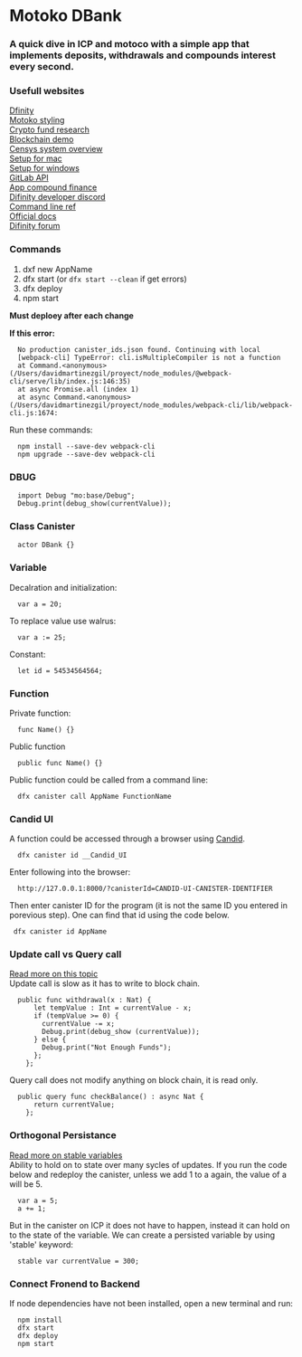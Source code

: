 # Motoko DBank

### A quick dive in ICP and motoco with a simple app that implements deposits, withdrawals and compounds interest every second.


### Usefull websites
[Dfinity](https://dfinity.org)</br>
[Motoko styling](https://internetcomputer.org/docs/current/developer-docs/build/cdks/motoko-dfinity/style/)</br>
[Crypto fund research](https://cryptofundresearch.com/cryptocurrency-funds-overview-infographic/)</br>
[Blockchain demo](https://guggero.github.io/blockchain-demo/#!/block)</br>
[Censys system overview](https://dfinity.org/pdf-viewer/pdfs/viewer?file=../library/dfinity-consensus.pdf)</br>
[Setup for mac](https://docs.google.com/document/d/e/2PACX-1vTSgoWcVvuMW4Aa78MyqeK0_ZRl_MaV7rS-tdhya3jlPbSSbxczQFCohrGf87T4F7tJKXwTjT2z_QSq/pub)</br>
[Setup for windows](https://docs.google.com/document/d/e/2PACX-1vTNicu-xuf4EiLAehHIqgfpjAnPjzqMGT-xpZVvYaAWNyvzYK_Ceve_me4PVRIxpzH7ea5PAX9NxGwY/pub)</br>
[GitLab API](https://gitlab.com/gitlab-org/gitlab/-/blob/master/doc/api/openapi/openapi.yaml)</br>
[App compound finance](https://app.compound.finance)</br>
[Difinity developer discord](https://discord.com/invite/cA7y6ezyE2)</br>
[Command line ref](https://internetcomputer.org/docs/current/references/cli-reference/)</br>
[Official docs](https://internetcomputer.org/docs/current/developer-docs/ic-overview/)</br>
[Difinity forum](https://forum.dfinity.org/)</br>

### Commands
1) dxf new AppName</br>
2) dfx start (or `dfx start --clean` if get errors)
3) dfx deploy
4) npm start</br>

<b>Must deploey after each change</b></br>

<b>If this error:</b></br>
```
  No production canister_ids.json found. Continuing with local
  [webpack-cli] TypeError: cli.isMultipleCompiler is not a function
  at Command.<anonymous> (/Users/davidmartinezgil/proyect/node_modules/@webpack-cli/serve/lib/index.js:146:35)
  at async Promise.all (index 1)
  at async Command.<anonymous> (/Users/davidmartinezgil/proyect/node_modules/webpack-cli/lib/webpack-cli.js:1674:
```
  
Run these commands:</br>
```
  npm install --save-dev webpack-cli
  npm upgrade --save-dev webpack-cli
```

### DBUG
```
  import Debug "mo:base/Debug";
  Debug.print(debug_show(currentValue));
```

### Class Canister
```
  actor DBank {}
```

### Variable
Decalration and initialization:</br>
```
  var a = 20;
```

To replace value use walrus:</br>
```
  var a := 25;
```

Constant: </br>
```
  let id = 54534564564;
```

### Function
Private function:</br>
```
  func Name() {}
```

Public function</br>
```
  public func Name() {}
```

Public function could be called from a command line:</br>
```  
  dfx canister call AppName FunctionName
```

### Candid UI
A function could be accessed through a browser using [Candid](https://internetcomputer.org/docs/current/developer-docs/build/candid/candid-howto).</br>
```
  dfx canister id __Candid_UI
```

Enter following into the browser:
```
  http://127.0.0.1:8000/?canisterId=CANDID-UI-CANISTER-IDENTIFIER
```

 Then enter canister ID for the program (it is not the same ID you entered in porevious step). One can find that id using the code below.</br>
 ```
  dfx canister id AppName
 ```
 
 ### Update call vs Query call 
 [Read more on this topic](https://internetcomputer.org/docs/current/concepts/canisters-code/#query-update)</br>
 Update call is slow as it has to write to block chain.
```
  public func withdrawal(x : Nat) {
      let tempValue : Int = currentValue - x;
      if (tempValue >= 0) {
        currentValue -= x;
        Debug.print(debug_show (currentValue));
      } else {
        Debug.print("Not Enough Funds");
      };
    };
```
Query call does not modify anything on block chain, it is read only.
```
  public query func checkBalance() : async Nat {
      return currentValue;
    };
```

### Orthogonal Persistance
[Read more on stable variables](https://internetcomputer.org/docs/current/developer-docs/build/cdks/motoko-dfinity/upgrades/)</br>
Ability to hold on to state over many sycles of updates.
If you run the code below and redeploy the canister, unless we add 1 to a again, the value of a will be 5.
```
  var a = 5;
  a += 1;
```
But in the canister on ICP it does not have to happen, instead it can hold on to the state of the variable. We can create a persisted variable by using 'stable' keyword:
```
  stable var currentValue = 300;
```
### Connect Fronend to Backend
If node dependencies have not been installed, open a new terminal and run:
```
  npm install
  dfx start
  dfx deploy
  npm start
```
